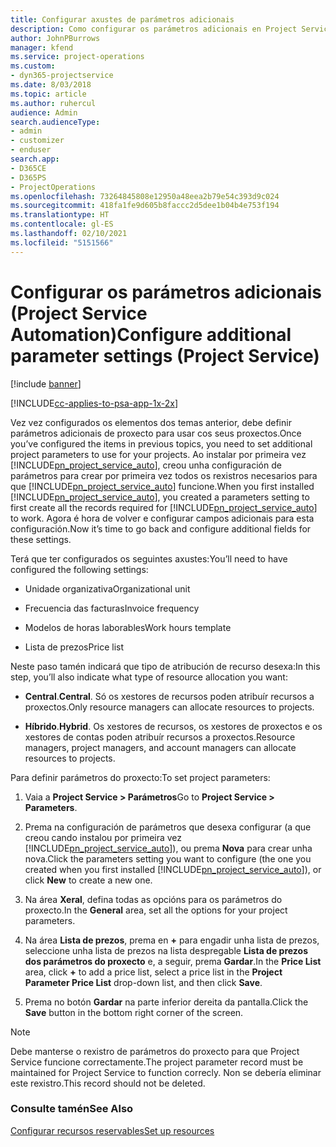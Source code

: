 ```yaml
---
title: Configurar axustes de parámetros adicionais
description: Como configurar os parámetros adicionais en Project Service
author: JohnPBurrows
manager: kfend
ms.service: project-operations
ms.custom:
- dyn365-projectservice
ms.date: 8/03/2018
ms.topic: article
ms.author: ruhercul
audience: Admin
search.audienceType:
- admin
- customizer
- enduser
search.app:
- D365CE
- D365PS
- ProjectOperations
ms.openlocfilehash: 73264845808e12950a48eea2b79e54c393d9c024
ms.sourcegitcommit: 418fa1fe9d605b8faccc2d5dee1b04b4e753f194
ms.translationtype: HT
ms.contentlocale: gl-ES
ms.lasthandoff: 02/10/2021
ms.locfileid: "5151566"
---
```

# <a name="configure-additional-parameter-settings-project-service"></a><span data-ttu-id="7ca77-103">Configurar os parámetros adicionais (Project Service Automation)</span><span class="sxs-lookup"><span data-stu-id="7ca77-103">Configure additional parameter settings (Project Service)</span></span>

[!include [banner](../includes/psa-now-project-operations.md)]

[!INCLUDE[cc-applies-to-psa-app-1x-2x](../includes/cc-applies-to-psa-app-1x-2x.md)]

<span data-ttu-id="7ca77-104">Vez vez configurados os elementos dos temas anterior, debe definir parámetros adicionais de proxecto para usar cos seus proxectos.</span><span class="sxs-lookup"><span data-stu-id="7ca77-104">Once you’ve configured the items in previous topics, you need to set additional project parameters to use for your projects.</span></span> <span data-ttu-id="7ca77-105">Ao instalar por primeira vez [!INCLUDE[pn_project_service_auto](../includes/pn-project-service-auto.md)], creou unha configuración de parámetros para crear por primeira vez todos os rexistros necesarios para que [!INCLUDE[pn_project_service_auto](../includes/pn-project-service-auto.md)] funcione.</span><span class="sxs-lookup"><span data-stu-id="7ca77-105">When you first installed [!INCLUDE[pn_project_service_auto](../includes/pn-project-service-auto.md)], you created a parameters setting to first create all the records required for [!INCLUDE[pn_project_service_auto](../includes/pn-project-service-auto.md)] to work.</span></span> <span data-ttu-id="7ca77-106">Agora é hora de volver e configurar campos adicionais para esta configuración.</span><span class="sxs-lookup"><span data-stu-id="7ca77-106">Now it’s time to go back and configure additional fields for these settings.</span></span>  
  
 <span data-ttu-id="7ca77-107">Terá que ter configurados os seguintes axustes:</span><span class="sxs-lookup"><span data-stu-id="7ca77-107">You’ll need to have configured the following settings:</span></span>  
  
-   <span data-ttu-id="7ca77-108">Unidade organizativa</span><span class="sxs-lookup"><span data-stu-id="7ca77-108">Organizational unit</span></span>  
  
-   <span data-ttu-id="7ca77-109">Frecuencia das facturas</span><span class="sxs-lookup"><span data-stu-id="7ca77-109">Invoice frequency</span></span>  
  
-   <span data-ttu-id="7ca77-110">Modelos de horas laborables</span><span class="sxs-lookup"><span data-stu-id="7ca77-110">Work hours template</span></span>  
  
-   <span data-ttu-id="7ca77-111">Lista de prezos</span><span class="sxs-lookup"><span data-stu-id="7ca77-111">Price list</span></span>  
 
<span data-ttu-id="7ca77-112">Neste paso tamén indicará que tipo de atribución de recurso desexa:</span><span class="sxs-lookup"><span data-stu-id="7ca77-112">In this step, you’ll also indicate what type of resource allocation you want:</span></span>  
  
- <span data-ttu-id="7ca77-113">**Central**.</span><span class="sxs-lookup"><span data-stu-id="7ca77-113">**Central**.</span></span> <span data-ttu-id="7ca77-114">Só os xestores de recursos poden atribuír recursos a proxectos.</span><span class="sxs-lookup"><span data-stu-id="7ca77-114">Only resource managers can allocate resources to projects.</span></span>  
  
- <span data-ttu-id="7ca77-115">**Híbrido**.</span><span class="sxs-lookup"><span data-stu-id="7ca77-115">**Hybrid**.</span></span> <span data-ttu-id="7ca77-116">Os xestores de recursos, os xestores de proxectos e os xestores de contas poden atribuír recursos a proxectos.</span><span class="sxs-lookup"><span data-stu-id="7ca77-116">Resource managers, project managers, and account managers can allocate resources to projects.</span></span>  
  
 
<span data-ttu-id="7ca77-117">Para definir parámetros do proxecto:</span><span class="sxs-lookup"><span data-stu-id="7ca77-117">To set project parameters:</span></span>  
  
1. <span data-ttu-id="7ca77-118">Vaia a **Project Service > Parámetros**</span><span class="sxs-lookup"><span data-stu-id="7ca77-118">Go to **Project Service > Parameters**.</span></span>  
  
2. <span data-ttu-id="7ca77-119">Prema na configuración de parámetros que desexa configurar (a que creou cando instalou por primeira vez [!INCLUDE[pn_project_service_auto](../includes/pn-project-service-auto.md)]), ou prema **Nova** para crear unha nova.</span><span class="sxs-lookup"><span data-stu-id="7ca77-119">Click the parameters setting you want to configure (the one you created when you first installed [!INCLUDE[pn_project_service_auto](../includes/pn-project-service-auto.md)]), or click **New** to create a new one.</span></span>  
  
3. <span data-ttu-id="7ca77-120">Na área **Xeral**, defina todas as opcións para os parámetros do proxecto.</span><span class="sxs-lookup"><span data-stu-id="7ca77-120">In the **General** area, set all the options for your project parameters.</span></span>  
  
4. <span data-ttu-id="7ca77-121">Na área **Lista de prezos**, prema en **+** para engadir unha lista de prezos, seleccione unha lista de prezos na lista despregable **Lista de prezos dos parámetros do proxecto** e, a seguir, prema **Gardar**.</span><span class="sxs-lookup"><span data-stu-id="7ca77-121">In the **Price List** area, click **+** to add a price list, select a price list in the **Project Parameter Price List** drop-down list, and then click **Save**.</span></span>  
  
5. <span data-ttu-id="7ca77-122">Prema no botón **Gardar** na parte inferior dereita da pantalla.</span><span class="sxs-lookup"><span data-stu-id="7ca77-122">Click the **Save** button in the bottom right corner of the screen.</span></span>  

> [!NOTE]
> <span data-ttu-id="7ca77-123">Debe manterse o rexistro de parámetros do proxecto para que Project Service funcione correctamente.</span><span class="sxs-lookup"><span data-stu-id="7ca77-123">The project parameter record must be maintained for Project Service to function correcly.</span></span> <span data-ttu-id="7ca77-124">Non se debería eliminar este rexistro.</span><span class="sxs-lookup"><span data-stu-id="7ca77-124">This record should not be deleted.</span></span>

### <a name="see-also"></a><span data-ttu-id="7ca77-125">Consulte tamén</span><span class="sxs-lookup"><span data-stu-id="7ca77-125">See Also</span></span>  
 [<span data-ttu-id="7ca77-126">Configurar recursos reservables</span><span class="sxs-lookup"><span data-stu-id="7ca77-126">Set up resources</span></span>](../psa/set-up-resources.md)
